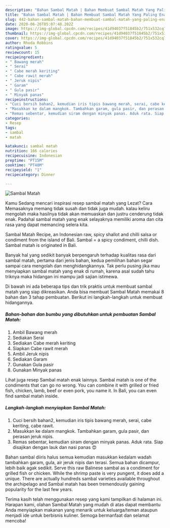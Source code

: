 ```yaml
---
description: "Bahan Sambal Matah | Bahan Membuat Sambal Matah Yang Paling Enak"
title: "Bahan Sambal Matah | Bahan Membuat Sambal Matah Yang Paling Enak"
slug: 442-bahan-sambal-matah-bahan-membuat-sambal-matah-yang-paling-enak
date: 2020-06-26T05:07:48.202Z
image: https://img-global.cpcdn.com/recipes/41d94037f51845b2/751x532cq70/sambal-matah-foto-resep-utama.jpg
thumbnail: https://img-global.cpcdn.com/recipes/41d94037f51845b2/751x532cq70/sambal-matah-foto-resep-utama.jpg
cover: https://img-global.cpcdn.com/recipes/41d94037f51845b2/751x532cq70/sambal-matah-foto-resep-utama.jpg
author: Rhoda Robbins
ratingvalue: 5
reviewcount: 15
recipeingredient:
- " Bawang merah"
- " Serai"
- " Cabe merah keriting"
- " Cabe rawit merah"
- " Jeruk nipis"
- " Garam"
- " Gula pasir"
- " Minyak panas"
recipeinstructions:
- "Cuci bersih bahan2, kemudian iris tipis bawang merah, serai, cabe keriting, cabe rawit."
- "Masukkan ke dalam mangkok. Tambahkan garam, gula pasir, dan perasan jeruk nipis."
- "Remas sebentar, kemudian siram dengan minyak panas. Aduk rata. Siap disajikan dengan lauk dan nasi panas 😍"
categories:
- Resep
tags:
- sambal
- matah

katakunci: sambal matah 
nutrition: 166 calories
recipecuisine: Indonesian
preptime: "PT15M"
cooktime: "PT40M"
recipeyield: "1"
recipecategory: Dinner

---
```



![Sambal Matah](https://img-global.cpcdn.com/recipes/41d94037f51845b2/751x532cq70/sambal-matah-foto-resep-utama.jpg)

Kamu Sedang mencari inspirasi resep sambal matah yang Lezat? Cara Memasaknya memang tidak susah dan tidak juga mudah. kalau keliru mengolah maka hasilnya tidak akan memuaskan dan justru cenderung tidak enak. Padahal sambal matah yang enak selayaknya memiliki aroma dan cita rasa yang dapat memancing selera kita.

Sambal Matah Recipe, an Indonesian raw, spicy shallot and chilli salsa or condiment from the island of Bali. Sambal = a spicy condiment, chilli dish. Sambal matah is originated in Bali.

Banyak hal yang sedikit banyak berpengaruh terhadap kualitas rasa dari sambal matah, pertama dari jenis bahan, kedua pemilihan bahan segar sampai cara mengolah dan menghidangkannya. Tak perlu pusing jika mau menyiapkan sambal matah yang enak di rumah, karena asal sudah tahu triknya maka hidangan ini mampu jadi sajian istimewa.


Di bawah ini ada beberapa tips dan trik praktis untuk membuat sambal matah yang siap dikreasikan. Anda bisa membuat Sambal Matah memakai 8 bahan dan 3 tahap pembuatan. Berikut ini langkah-langkah untuk membuat hidangannya.

<!--inarticleads1-->

##### Bahan-bahan dan bumbu yang dibutuhkan untuk pembuatan Sambal Matah:

1. Ambil  Bawang merah
1. Sediakan  Serai
1. Sediakan  Cabe merah keriting
1. Siapkan  Cabe rawit merah
1. Ambil  Jeruk nipis
1. Sediakan  Garam
1. Gunakan  Gula pasir
1. Gunakan  Minyak panas


Lihat juga resep Sambal matah enak lainnya. Sambal matah is one of the condiments that can go no wrong. You can combine it with grilled or fried fish, chicken, lamb, beef or even pork, you name it. In Bali, you can even find sambal matah inside. 

<!--inarticleads2-->

##### Langkah-langkah menyiapkan Sambal Matah:

1. Cuci bersih bahan2, kemudian iris tipis bawang merah, serai, cabe keriting, cabe rawit.
1. Masukkan ke dalam mangkok. Tambahkan garam, gula pasir, dan perasan jeruk nipis.
1. Remas sebentar, kemudian siram dengan minyak panas. Aduk rata. Siap disajikan dengan lauk dan nasi panas 😍


Bahan sambal diiris halus semua kemudian masukkan kedalam wadah tambahkan garam, gula, air jeruk nipis dan terasi. Semua bahan dicampur, lebih baik agak sedikit. Serve this raw Balinese sambal as a condiment for grilled fish or chicken. While the shrimp paste is very pungent, it does add a unique. There are actually hundreds sambal varieties available throughout the archipelago and Sambal matah has been tremendously gaining popularity for the last few years. 

Terima kasih telah menggunakan resep yang kami tampilkan di halaman ini. Harapan kami, olahan Sambal Matah yang mudah di atas dapat membantu Anda menyiapkan makanan yang menarik untuk keluarga/teman ataupun menjadi ide untuk berbisnis kuliner. Semoga bermanfaat dan selamat mencoba!

